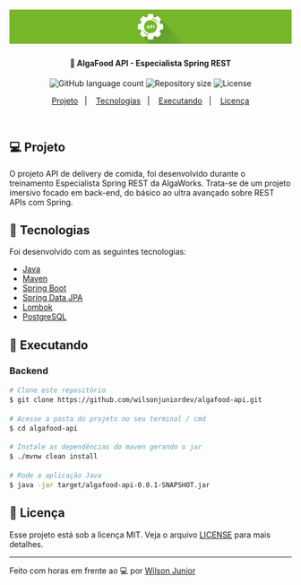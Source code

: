<h1 align="center">
    <a href="https://www.algaworks.com/" target="_blank">
      <img alt="Logo Especialista Spring REST" title="#especialista-spring-rest" src=".github/banner-especialista-spring-rest.png" />
    </a>
</h1>

<h4 align="center">
  🚀 AlgaFood API - Especialista Spring REST
</h4>

<p align="center">
  <img alt="GitHub language count" src="https://img.shields.io/github/languages/count/wilsonjuniordev/algaworks-algafood">

  <img alt="Repository size" src="https://img.shields.io/github/repo-size/wilsonjuniordev/algaworks-algafood">

  <img alt="License" src="https://img.shields.io/badge/license-MIT-blue">
</p>

<p align="center">
  <a href="#computer-projeto">Projeto</a>&nbsp;&nbsp;&nbsp;|&nbsp;&nbsp;&nbsp;
  <!-- <a href="#-layout">Layout</a>&nbsp;&nbsp;&nbsp;|&nbsp;&nbsp;&nbsp; -->
  <a href="#rocket-tecnologias">Tecnologias</a>&nbsp;&nbsp;&nbsp;|&nbsp;&nbsp;&nbsp;
  <a href="#notebook-executando">Executando</a>&nbsp;&nbsp;&nbsp;|&nbsp;&nbsp;&nbsp;
  <a href="#memo-licença">Licença</a>
</p>
<br>

## :computer: Projeto

O projeto API de delivery de comida, foi desenvolvido durante o treinamento Especialista Spring REST da AlgaWorks. Trata-se de um projeto imersivo focado em back-end, do básico ao ultra avançado sobre REST APIs com Spring.

<!--- ## 🎨 Layout --->

<!--- Você pode encontrar o layout nesse link: --->

## :rocket: Tecnologias

Foi desenvolvido com as seguintes tecnologias:

- [Java](https://docs.oracle.com/en/java)
- [Maven](https://maven.apache.org/guides/index.html)
- [Spring Boot](https://spring.io/projects/spring-boot)
- [Spring Data JPA](https://spring.io/projects/spring-data-jpa)
- [Lombok](https://projectlombok.org/)
- [PostgreSQL](https://www.postgresql.org/docs/)

## :notebook: Executando

### Backend

```bash
# Clone este repositório
$ git clone https://github.com/wilsonjuniordev/algafood-api.git

# Acesse a pasta do projeto no seu terminal / cmd
$ cd algafood-api

# Instale as dependências do maven gerando o jar
$ ./mvnw clean install

# Rode a aplicação Java
$ java -jar target/algafood-api-0.0.1-SNAPSHOT.jar
```

## :memo: Licença

Esse projeto está sob a licença MIT. Veja o arquivo [LICENSE](LICENSE) para mais detalhes.

---

Feito com horas em frente ao :computer: por [Wilson Junior](http://wilsonjunior.net/)